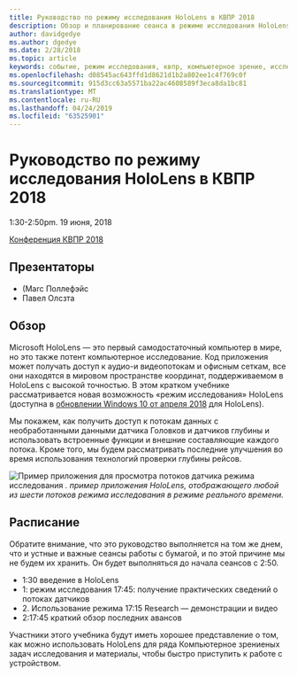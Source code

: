 ```yaml
---
title: Руководство по режиму исследования HoloLens в КВПР 2018
description: Обзор и планирование сеанса в режиме исследования HoloLens, который будет доставлен на конференцию КВПР с 19 июня 2018 г.
author: davidgedye
ms.author: dgedye
ms.date: 2/28/2018
ms.topic: article
keywords: событие, режим исследования, квпр, компьютерное зрение, исследование, HoloLens
ms.openlocfilehash: d08545ac643ffd1d8621d1b2a802ee1c4f769c0f
ms.sourcegitcommit: 915d3cc63a5571ba22ac4608589f3eca8da1bc81
ms.translationtype: MT
ms.contentlocale: ru-RU
ms.lasthandoff: 04/24/2019
ms.locfileid: "63525901"
---
```

# <a name="hololens-research-mode-tutorial-at-cvpr-2018"></a>Руководство по режиму исследования HoloLens в КВПР 2018
1:30-2:50pm. 19 июня, 2018

[Конференция КВПР 2018](http://cvpr2018.thecvf.com/)

## <a name="presenters"></a>Презентаторы
* (Marc Поллефэйс
* Павел Олсзта

## <a name="overview"></a>Обзор
Microsoft HoloLens — это первый самодостаточный компьютер в мире, но это также потент компьютерное исследование.
Код приложения может получать доступ к аудио-и видеопотокам и офисным сеткам, все они находятся в мировом пространстве координат, поддерживаемом в HoloLens с высокой точностью. В этом кратком учебнике рассматривается новая возможность «режим исследования» HoloLens (доступна в [обновлении Windows 10 от апреля 2018](release-notes-april-2018.md) для HoloLens).

Мы покажем, как получить доступ к потокам данных с необработанными данными датчика Головков и датчиков глубины и использовать встроенные функции и внешние составляющие каждого потока.  Кроме того, мы будем рассматривать последние улучшения во время использования технологий проверки глубины рейсов.

![Пример приложения для просмотра потоков](images/sensor-stream-viewer.jpg)
датчика режима исследования *. пример приложения HoloLens, отображающего любой из шести потоков режима исследования в режиме реального времени.*

## <a name="schedule"></a>Расписание
Обратите внимание, что это руководство выполняется на том же днем, что и устные и важные сеансы работы с бумагой, и по этой причине мы не будем их хранить.
Он будет выполняться до начала сеансов с 2:50.

- 1:30 введение в HoloLens 
- 1: режим исследования 17:45: получение практических сведений о потоках датчиков 
- 2\. Использование режима 17:15 Research — демонстрации и видео 
- 2:17:45 краткий обзор последних авансов 

Участники этого учебника будут иметь хорошее представление о том, как можно использовать HoloLens для ряда Компьютерное зрениеных задач исследования и материалы, чтобы быстро приступить к работе с устройством.
